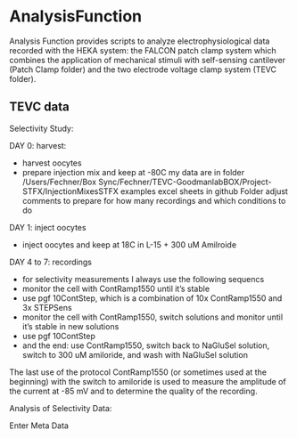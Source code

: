 # AnalysisFunction

Analysis Function provides scripts to analyze electrophysiological data recorded with the HEKA system: the FALCON patch clamp system which combines the application of mechanical stimuli with self-sensing cantilever (Patch Clamp folder) and the two electrode voltage clamp system (TEVC folder). 

## TEVC data

Selectivity Study:

DAY 0: harvest:
-	harvest oocytes
-	prepare injection mix and keep at -80C
	my data are in folder /Users/Fechner/Box Sync/Fechner/TEVC-GoodmanlabBOX/Project-STFX/InjectionMixesSTFX
	examples excel sheets in github Folder
	adjust comments to prepare for how many recordings and which conditions to do

DAY 1: inject oocytes
-	inject oocytes and keep at 18C in L-15 + 300 uM Amilroide

DAY 4 to 7: recordings
-	for selectivity measurements I always use the following sequencs
-	monitor the cell with ContRamp1550 until it’s stable
-	use pgf 10ContStep, which is a combination of 10x ContRamp1550 and 3x STEPSens
-	monitor the cell with ContRamp1550, switch solutions and monitor until it’s stable in new solutions
-	use pgf 10ContStep 
-	and the end: use ContRamp1550, switch back to NaGluSel solution, switch to 300 uM amiloride, and wash with NaGluSel solution

The last use of the protocol ContRamp1550 (or sometimes used at the beginning) with the switch to amiloride is used to measure the amplitude of the current at -85 mV and to determine the quality of the recording.  

Analysis of Selectivity Data:

Enter Meta Data
